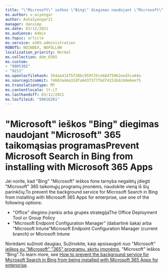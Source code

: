 ```yaml
---
title: "\"Microsoft\" ieškos \"Bing\" diegimas naudojant \"Microsoft\" 365 taikomąsias programas"
ms.author: v-aiyengar
author: AshaIyengar21
manager: dansimp
ms.date: 03/12/2021
ms.audience: Admin
ms.topic: article
ms.service: o365-administration
ROBOTS: NOINDEX, NOFOLLOW
localization_priority: Normal
ms.collection: Adm_O365
ms.custom:
- "9005302"
- "9211"
ms.openlocfilehash: 354aa41475f20bc959f25ce66d75962eed2ca44a
ms.sourcegitcommit: 74663ad4a32dfa643f377fbd74151bdcb0e6ee75
ms.translationtype: MT
ms.contentlocale: lt-LT
ms.lasthandoff: 03/12/2021
ms.locfileid: "50816261"
---
```

# <a name="prevent-microsoft-search-in-bing-from-installing-with-microsoft-365-apps"></a><span data-ttu-id="7a013-102">"Microsoft" ieškos "Bing" diegimas naudojant "Microsoft" 365 taikomąsias programas</span><span class="sxs-lookup"><span data-stu-id="7a013-102">Prevent Microsoft Search in Bing from installing with Microsoft 365 Apps</span></span>

<span data-ttu-id="7a013-103">Jei norite, kad "Bing" "Microsoft" ieškos fone tarnyba negalėtų įdiegti "Microsoft" 365 taikomųjų programų įmonėms, naudokite vieną iš šių parinkčių:</span><span class="sxs-lookup"><span data-stu-id="7a013-103">To prevent the background service for Microsoft Search in Bing from installing with Microsoft 365 Apps for enterprise, use one of the following options:</span></span>

- <span data-ttu-id="7a013-104">"Office" diegimo įrankis arba grupės strategija</span><span class="sxs-lookup"><span data-stu-id="7a013-104">The Office Deployment Tool or Group Policy</span></span>
- <span data-ttu-id="7a013-105">"Microsoft Endpoint Configuration Manager" (dabartinė šaka) arba "Microsoft Intune"</span><span class="sxs-lookup"><span data-stu-id="7a013-105">Microsoft Endpoint Configuration Manager (current branch) or Microsoft Intune</span></span>

<span data-ttu-id="7a013-106">Norėdami sužinoti daugiau, Sužinokite, kaip apsisaugoti nuo "Microsoft" [ieškos su "Microsoft" "365" programų, skirtų įmonėms](https://go.microsoft.com/fwlink/?linkid=2151946), "Microsoft" ieškos "Bing".</span><span class="sxs-lookup"><span data-stu-id="7a013-106">To learn more, see [How to prevent the background service for Microsoft Search in Bing from being installed with Microsoft 365 Apps for enterprise](https://go.microsoft.com/fwlink/?linkid=2151946).</span></span>
